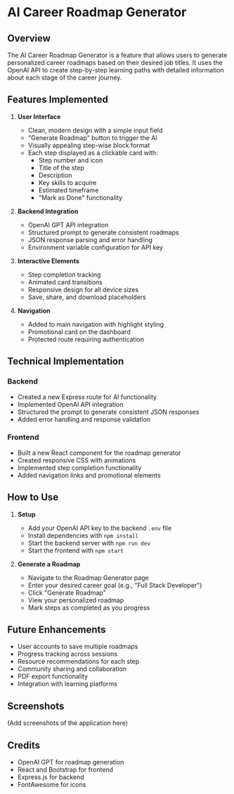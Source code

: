 # AI Career Roadmap Generator

## Overview

The AI Career Roadmap Generator is a feature that allows users to generate personalized career roadmaps based on their desired job titles. It uses the OpenAI API to create step-by-step learning paths with detailed information about each stage of the career journey.

## Features Implemented

1. **User Interface**
   - Clean, modern design with a simple input field
   - "Generate Roadmap" button to trigger the AI
   - Visually appealing step-wise block format
   - Each step displayed as a clickable card with:
     - Step number and icon
     - Title of the step
     - Description
     - Key skills to acquire
     - Estimated timeframe
     - "Mark as Done" functionality

2. **Backend Integration**
   - OpenAI GPT API integration
   - Structured prompt to generate consistent roadmaps
   - JSON response parsing and error handling
   - Environment variable configuration for API key

3. **Interactive Elements**
   - Step completion tracking
   - Animated card transitions
   - Responsive design for all device sizes
   - Save, share, and download placeholders

4. **Navigation**
   - Added to main navigation with highlight styling
   - Promotional card on the dashboard
   - Protected route requiring authentication

## Technical Implementation

### Backend
- Created a new Express route for AI functionality
- Implemented OpenAI API integration
- Structured the prompt to generate consistent JSON responses
- Added error handling and response validation

### Frontend
- Built a new React component for the roadmap generator
- Created responsive CSS with animations
- Implemented step completion functionality
- Added navigation links and promotional elements

## How to Use

1. **Setup**
   - Add your OpenAI API key to the backend `.env` file
   - Install dependencies with `npm install`
   - Start the backend server with `npm run dev`
   - Start the frontend with `npm start`

2. **Generate a Roadmap**
   - Navigate to the Roadmap Generator page
   - Enter your desired career goal (e.g., "Full Stack Developer")
   - Click "Generate Roadmap"
   - View your personalized roadmap
   - Mark steps as completed as you progress

## Future Enhancements

- User accounts to save multiple roadmaps
- Progress tracking across sessions
- Resource recommendations for each step
- Community sharing and collaboration
- PDF export functionality
- Integration with learning platforms

## Screenshots

(Add screenshots of the application here)

## Credits

- OpenAI GPT for roadmap generation
- React and Bootstrap for frontend
- Express.js for backend
- FontAwesome for icons